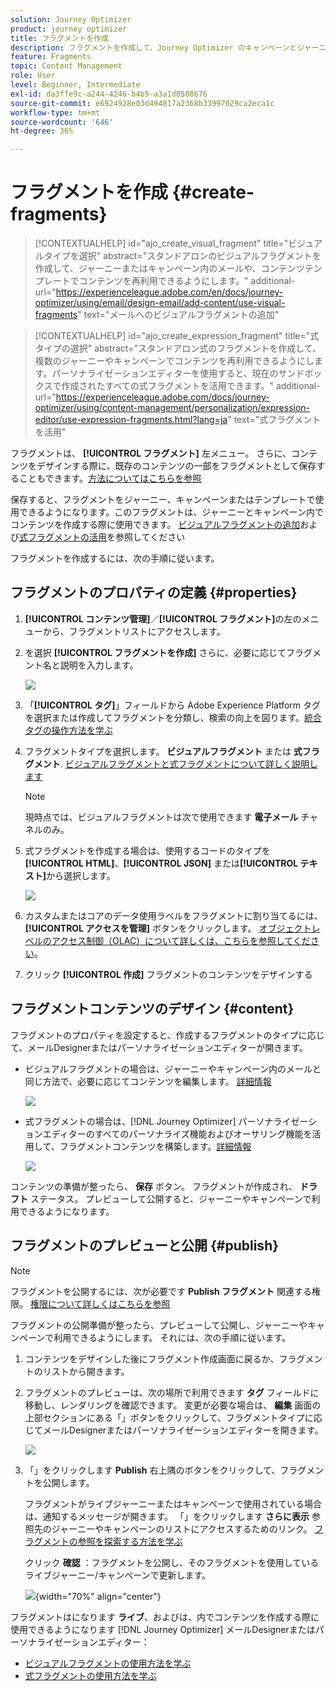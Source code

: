 ```yaml
---
solution: Journey Optimizer
product: journey optimizer
title: フラグメントを作成
description: フラグメントを作成して、Journey Optimizer のキャンペーンとジャーニーでコンテンツを再利用する方法について説明します
feature: Fragments
topic: Content Management
role: User
level: Beginner, Intermediate
exl-id: da3ffe9c-a244-4246-b4b5-a3a1d0508676
source-git-commit: e6924928e03d494817a2368b33997029ca2eca1c
workflow-type: tm+mt
source-wordcount: '646'
ht-degree: 36%

---
```


# フラグメントを作成 {#create-fragments}

>[!CONTEXTUALHELP]
>id="ajo_create_visual_fragment"
>title="ビジュアルタイプを選択"
>abstract="スタンドアロンのビジュアルフラグメントを作成して、ジャーニーまたはキャンペーン内のメールや、コンテンツテンプレートでコンテンツを再利用できるようにします。"
>additional-url="https://experienceleague.adobe.com/en/docs/journey-optimizer/using/email/design-email/add-content/use-visual-fragments" text="メールへのビジュアルフラグメントの追加"

>[!CONTEXTUALHELP]
>id="ajo_create_expression_fragment"
>title="式タイプの選択"
>abstract="スタンドアロン式のフラグメントを作成して、複数のジャーニーやキャンペーンでコンテンツを再利用できるようにします。パーソナライゼーションエディターを使用すると、現在のサンドボックスで作成されたすべての式フラグメントを活用できます。"
>additional-url="https://experienceleague.adobe.com/docs/journey-optimizer/using/content-management/personalization/expression-editor/use-expression-fragments.html?lang=ja" text="式フラグメントを活用"

フラグメントは、 **[!UICONTROL フラグメント]** 左メニュー。 さらに、コンテンツをデザインする際に、既存のコンテンツの一部をフラグメントとして保存することもできます。[方法についてはこちらを参照](#save-as-fragment)

保存すると、フラグメントをジャーニー、キャンペーンまたはテンプレートで使用できるようになります。このフラグメントは、ジャーニーとキャンペーン内でコンテンツを作成する際に使用できます。 [ビジュアルフラグメントの追加](../email/use-visual-fragments.md)および[式フラグメントの活用](../personalization/use-expression-fragments.md)を参照してください

フラグメントを作成するには、次の手順に従います。

## フラグメントのプロパティの定義 {#properties}

1. **[!UICONTROL コンテンツ管理]**／**[!UICONTROL フラグメント]**&#x200B;の左のメニューから、フラグメントリストにアクセスします。

1. を選択 **[!UICONTROL フラグメントを作成]** さらに、必要に応じてフラグメント名と説明を入力します。

   ![](assets/fragment-details.png)

1. 「**[!UICONTROL タグ]**」フィールドから Adobe Experience Platform タグを選択または作成してフラグメントを分類し、検索の向上を図ります。[統合タグの操作方法を学ぶ](../start/search-filter-categorize.md#tags)

1. フラグメントタイプを選択します。 **ビジュアルフラグメント** または **式フラグメント**. [ビジュアルフラグメントと式フラグメントについて詳しく説明します](../content-management/fragments.md#visual-expression)

   >[!NOTE]
   >
   >現時点では、ビジュアルフラグメントは次で使用できます **電子メール** チャネルのみ。

1. 式フラグメントを作成する場合は、使用するコードのタイプを **[!UICONTROL HTML]**、**[!UICONTROL JSON]** または&#x200B;**[!UICONTROL テキスト]**&#x200B;から選択します。

   ![](assets/fragment-expression-type.png)

1. カスタムまたはコアのデータ使用ラベルをフラグメントに割り当てるには、 **[!UICONTROL アクセスを管理]** ボタンをクリックします。 [オブジェクトレベルのアクセス制御（OLAC）について詳しくは、こちらを参照してください](../administration/object-based-access.md)。

1. クリック **[!UICONTROL 作成]** フラグメントのコンテンツをデザインする

## フラグメントコンテンツのデザイン {#content}

フラグメントのプロパティを設定すると、作成するフラグメントのタイプに応じて、メールDesignerまたはパーソナライゼーションエディターが開きます。

* ビジュアルフラグメントの場合は、ジャーニーやキャンペーン内のメールと同じ方法で、必要に応じてコンテンツを編集します。 [詳細情報](../email/get-started-email-design.md)

  ![](assets/fragment-designer.png)

* 式フラグメントの場合は、[!DNL Journey Optimizer] パーソナライゼーションエディターのすべてのパーソナライズ機能およびオーサリング機能を活用して、フラグメントコンテンツを構築します。[詳細情報](../personalization/personalization-build-expressions.md)

  ![](assets/fragment-expression-editor.png)

コンテンツの準備が整ったら、 **保存** ボタン。 フラグメントが作成され、 **ドラフト** ステータス。 プレビューして公開すると、ジャーニーやキャンペーンで利用できるようになります。

## フラグメントのプレビューと公開 {#publish}

>[!NOTE]
>
>フラグメントを公開するには、次が必要です **Publish フラグメント** 関連する権限。 [権限について詳しくはこちらを参照](../administration/ootb-permissions.md)

フラグメントの公開準備が整ったら、プレビューして公開し、ジャーニーやキャンペーンで利用できるようにします。 それには、次の手順に従います。

1. コンテンツをデザインした後にフラグメント作成画面に戻るか、フラグメントのリストから開きます。

1. フラグメントのプレビューは、次の場所で利用できます **タグ** フィールドに移動し、レンダリングを確認できます。 変更が必要な場合は、 **編集** 画面の上部セクションにある「」ボタンをクリックして、フラグメントタイプに応じてメールDesignerまたはパーソナライゼーションエディターを開きます。

   ![](assets/fragment-preview.png)

1. 「」をクリックします **Publish** 右上隅のボタンをクリックして、フラグメントを公開します。

   フラグメントがライブジャーニーまたはキャンペーンで使用されている場合は、通知するメッセージが開きます。 「」をクリックします **さらに表示** 参照先のジャーニーやキャンペーンのリストにアクセスするためのリンク。 [フラグメントの参照を探索する方法を学ぶ](../content-management/manage-fragments.md#explore-references)

   クリック **確認** ：フラグメントを公開し、そのフラグメントを使用しているライブジャーニー/キャンペーンで更新します。

   ![](assets/fragment-publish.png){width="70%" align="center"}

フラグメントはになります **ライブ**、およびは、内でコンテンツを作成する際に使用できるようになります [!DNL Journey Optimizer] メールDesignerまたはパーソナライゼーションエディター：

* [ビジュアルフラグメントの使用方法を学ぶ](../email/use-visual-fragments.md)
* [式フラグメントの使用方法を学ぶ](../personalization/use-expression-fragments.md)
